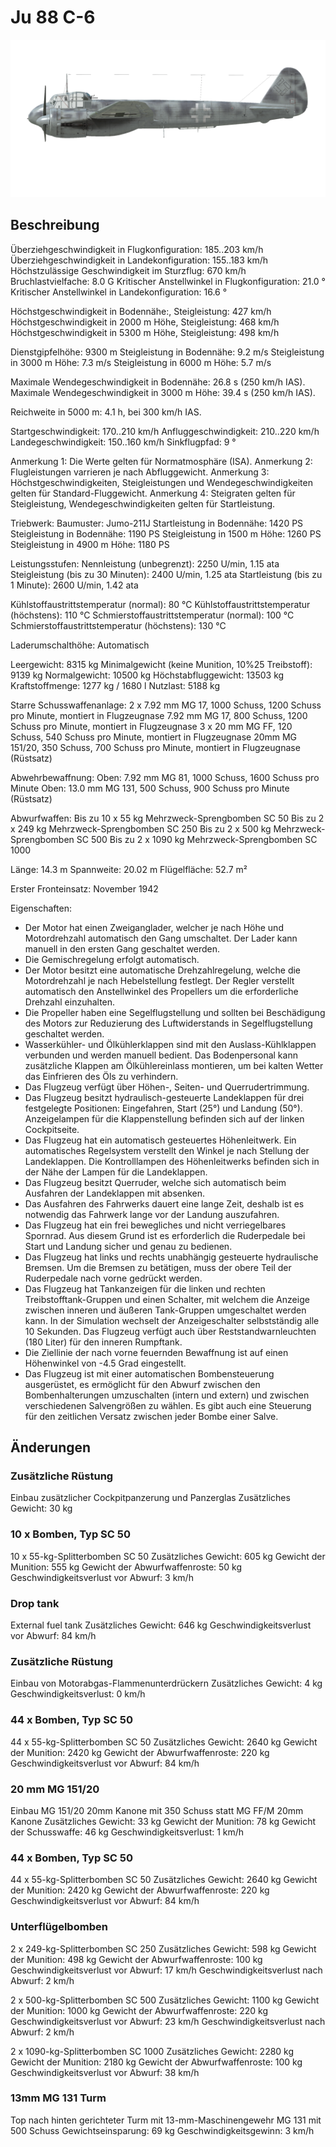 # Ju 88 C-6

![ju88c6](../images/ju88c6.png)

## Beschreibung

Überziehgeschwindigkeit in Flugkonfiguration: 185..203 km/h
Überziehgeschwindigkeit in Landekonfiguration: 155..183 km/h
Höchstzulässige Geschwindigkeit im Sturzflug: 670 km/h
Bruchlastvielfache: 8.0 G
Kritischer Anstellwinkel in Flugkonfiguration: 21.0 °
Kritischer Anstellwinkel in Landekonfiguration: 16.6 °

Höchstgeschwindigkeit in Bodennähe:, Steigleistung: 427 km/h
Höchstgeschwindigkeit in 2000 m Höhe, Steigleistung: 468 km/h
Höchstgeschwindigkeit in 5300 m Höhe, Steigleistung: 498 km/h

Dienstgipfelhöhe: 9300 m
Steigleistung in Bodennähe: 9.2 m/s
Steigleistung in 3000 m Höhe: 7.3 m/s
Steigleistung in 6000 m Höhe: 5.7 m/s

Maximale Wendegeschwindigkeit in Bodennähe: 26.8 s (250 km/h IAS).
Maximale Wendegeschwindigkeit in 3000 m Höhe: 39.4 s (250 km/h IAS).

Reichweite in 5000 m: 4.1 h, bei 300 km/h IAS.

Startgeschwindigkeit: 170..210 km/h
Anfluggeschwindigkeit: 210..220 km/h
Landegeschwindigkeit: 150..160 km/h
Sinkflugpfad: 9 °

Anmerkung 1: Die Werte gelten für Normatmosphäre (ISA).
Anmerkung 2: Flugleistungen varrieren je nach Abfluggewicht.
Anmerkung 3: Höchstgeschwindigkeiten, Steigleistungen und Wendegeschwindigkeiten gelten für Standard-Fluggewicht.
Anmerkung 4: Steigraten gelten für Steigleistung, Wendegeschwindigkeiten gelten für Startleistung.

Triebwerk:
Baumuster: Jumo-211J
Startleistung in Bodennähe: 1420 PS
Steigleistung in Bodennähe: 1190 PS
Steigleistung in 1500 m Höhe: 1260 PS
Steigleistung in 4900 m Höhe: 1180 PS

Leistungsstufen:
Nennleistung (unbegrenzt): 2250 U/min, 1.15 ata
Steigleistung (bis zu 30 Minuten): 2400 U/min, 1.25 ata
Startleistung (bis zu 1 Minute): 2600 U/min, 1.42 ata

Kühlstoffaustrittstemperatur (normal): 80 °C
Kühlstoffaustrittstemperatur (höchstens): 110 °C
Schmierstoffaustrittstemperatur (normal): 100 °C
Schmierstoffaustrittstemperatur (höchstens): 130 °C

Laderumschalthöhe: Automatisch

Leergewicht: 8315 kg
Minimalgewicht (keine Munition, 10%25 Treibstoff): 9139 kg
Normalgewicht: 10500 kg
Höchstabfluggewicht: 13503 kg
Kraftstoffmenge: 1277 kg / 1680 l
Nutzlast: 5188 kg

Starre Schusswaffenanlage:
2 x 7.92 mm MG 17, 1000 Schuss, 1200 Schuss pro Minute, montiert in Flugzeugnase
7.92 mm MG 17, 800 Schuss, 1200 Schuss pro Minute, montiert in Flugzeugnase
3 x 20 mm MG FF, 120 Schuss, 540 Schuss pro Minute, montiert in Flugzeugnase
20mm MG 151/20, 350 Schuss, 700 Schuss pro Minute, montiert in Flugzeugnase (Rüstsatz)

Abwehrbewaffnung:
Oben: 7.92 mm MG 81, 1000 Schuss, 1600 Schuss pro Minute
Oben: 13.0 mm MG 131, 500 Schuss, 900 Schuss pro Minute (Rüstsatz)

Abwurfwaffen:
Bis zu 10 x 55 kg Mehrzweck-Sprengbomben SC 50
Bis zu 2 x 249 kg Mehrzweck-Sprengbomben SC 250
Bis zu 2 x 500 kg Mehrzweck-Sprengbomben SC 500
Bis zu 2 x 1090 kg Mehrzweck-Sprengbomben SC 1000

Länge: 14.3 m
Spannweite: 20.02 m
Flügelfläche: 52.7 m²

Erster Fronteinsatz: November 1942

Eigenschaften:
- Der Motor hat einen Zweiganglader, welcher je nach Höhe und Motordrehzahl automatisch den Gang umschaltet. Der Lader kann manuell in den ersten Gang geschaltet werden.
- Die Gemischregelung erfolgt automatisch.
- Der Motor besitzt eine automatische Drehzahlregelung, welche die Motordrehzahl je nach Hebelstellung festlegt. Der Regler verstellt automatisch den Anstellwinkel des Propellers um die erforderliche Drehzahl einzuhalten.
- Die Propeller haben eine Segelflugstellung und sollten bei Beschädigung des Motors zur Reduzierung des Luftwiderstands in Segelflugstellung geschaltet werden.
- Wasserkühler- und Ölkühlerklappen sind mit den Auslass-Kühlklappen verbunden und werden manuell bedient. Das Bodenpersonal kann zusätzliche Klappen am Ölkühlereinlass montieren, um bei kalten Wetter das Einfrieren des Öls zu verhindern.
- Das Flugzeug verfügt über Höhen-, Seiten- und Querrudertrimmung.
- Das Flugzeug besitzt hydraulisch-gesteuerte Landeklappen für drei festgelegte Positionen: Eingefahren, Start (25°) und Landung (50°). Anzeigelampen für die Klappenstellung befinden sich auf der linken Cockpitseite.
- Das Flugzeug hat ein automatisch gesteuertes Höhenleitwerk. Ein automatisches Regelsystem verstellt den Winkel je nach Stellung der Landeklappen. Die Kontrolllampen des Höhenleitwerks befinden sich in der Nähe der Lampen für die Landeklappen.
- Das Flugzeug besitzt Querruder, welche sich automatisch beim Ausfahren der Landeklappen mit absenken.
- Das Ausfahren des Fahrwerks dauert eine lange Zeit, deshalb ist es notwendig das Fahrwerk lange vor der Landung auszufahren.
- Das Flugzeug hat ein frei bewegliches und nicht verriegelbares Spornrad. Aus diesem Grund ist es erforderlich die Ruderpedale bei Start und Landung sicher und genau zu bedienen.
- Das Flugzeug hat links und rechts unabhängig gesteuerte hydraulische Bremsen. Um die Bremsen zu betätigen, muss der obere Teil der Ruderpedale nach vorne gedrückt werden.
- Das Flugzeug hat Tankanzeigen für die linken und rechten Treibstofftank-Gruppen und einen Schalter, mit welchem die Anzeige zwischen inneren und äußeren Tank-Gruppen umgeschaltet werden kann. In der Simulation wechselt der Anzeigeschalter selbstständig alle 10 Sekunden. Das Flugzeug verfügt auch über Reststandwarnleuchten (180 Liter) für den inneren Rumpftank.
- Die Ziellinie der nach vorne feuernden Bewaffnung ist auf einen Höhenwinkel von -4.5 Grad eingestellt.
- Das Flugzeug ist mit einer automatischen Bombensteuerung ausgerüstet, es ermöglicht für den Abwurf zwischen den Bombenhalterungen umzuschalten (intern und extern) und zwischen verschiedenen Salvengrößen zu wählen. Es gibt auch eine Steuerung für den zeitlichen Versatz zwischen jeder Bombe einer Salve.

## Änderungen


### Zusätzliche Rüstung

Einbau zusätzlicher Cockpitpanzerung und Panzerglas
Zusätzliches Gewicht: 30 kg


### 10 x Bomben, Typ SC 50

10 x 55-kg-Splitterbomben SC 50
Zusätzliches Gewicht: 605 kg
Gewicht der Munition: 555 kg
Gewicht der Abwurfwaffenroste: 50 kg
Geschwindigkeitsverlust vor Abwurf: 3 km/h


### Drop tank

External fuel tank
Zusätzliches Gewicht: 646 kg
Geschwindigkeitsverlust vor Abwurf: 84 km/h


### Zusätzliche Rüstung

Einbau von Motorabgas-Flammenunterdrückern
Zusätzliches Gewicht: 4 kg
Geschwindigkeitsverlust: 0 km/h﻿


### 44 x Bomben, Typ SC 50

44 x 55-kg-Splitterbomben SC 50
Zusätzliches Gewicht: 2640 kg
Gewicht der Munition: 2420 kg
Gewicht der Abwurfwaffenroste: 220 kg
Geschwindigkeitsverlust vor Abwurf: 84 km/h


### 20 mm MG 151/20

Einbau MG 151/20 20mm Kanone mit 350 Schuss statt MG FF/M 20mm Kanone
Zusätzliches Gewicht: 33 kg
Gewicht der Munition: 78 kg
Gewicht der Schusswaffe: 46 kg
Geschwindigkeitsverlust: 1 km/h﻿


### 44 x Bomben, Typ SC 50

44 x 55-kg-Splitterbomben SC 50
Zusätzliches Gewicht: 2640 kg
Gewicht der Munition: 2420 kg
Gewicht der Abwurfwaffenroste: 220 kg
Geschwindigkeitsverlust vor Abwurf: 84 km/h


### Unterflügelbomben

2 x 249-kg-Splitterbomben SC 250
Zusätzliches Gewicht: 598 kg
Gewicht der Munition: 498 kg
Gewicht der Abwurfwaffenroste: 100 kg
Geschwindigkeitsverlust vor Abwurf: 17 km/h
Geschwindigkeitsverlust nach Abwurf: 2 km/h

2 x 500-kg-Splitterbomben SC 500
Zusätzliches Gewicht: 1100 kg
Gewicht der Munition: 1000 kg
Gewicht der Abwurfwaffenroste: 220 kg
Geschwindigkeitsverlust vor Abwurf: 23 km/h
Geschwindigkeitsverlust nach Abwurf: 2 km/h

2 x 1090-kg-Splitterbomben SC 1000
Zusätzliches Gewicht: 2280 kg
Gewicht der Munition: 2180 kg
Gewicht der Abwurfwaffenroste: 100 kg
Geschwindigkeitsverlust vor Abwurf: 38 km/h


### 13mm MG 131 Turm

Top nach hinten gerichteter Turm mit 13-mm-Maschinengewehr MG 131 mit 500 Schuss
Gewichtseinsparung: 69 kg
Geschwindigkeitsgewinn: 3 km/h